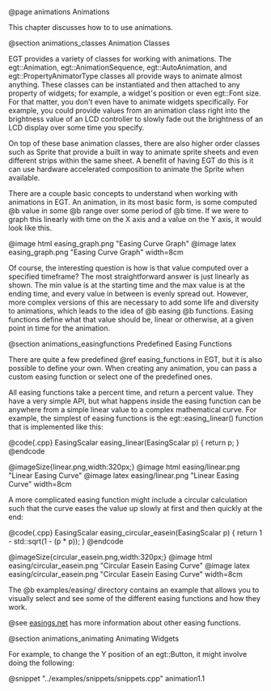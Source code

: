  @page animations Animations

This chapter discusses how to to use animations.

@section animations_classes Animation Classes

EGT provides a variety of classes for working with animations.  The
egt::Animation, egt::AnimationSequence, egt::AutoAnimation, and
egt::PropertyAnimatorType classes all provide ways to animate almost anything.
These classes can be instantiated and then attached to any property of widgets;
for example, a widget's position or even egt::Font size.  For that matter, you
don't even have to animate widgets specifically.  For example, you could provide
values from an animation class right into the brightness value of an LCD
controller to slowly fade out the brightness of an LCD display over some time
you specify.

On top of these base animation classes, there are also higher order classes such
as Sprite that provide a built in way to animate sprite sheets and
even different strips within the same sheet.  A benefit of having EGT do this is
it can use hardware accelerated composition to animate the Sprite when
available.

There are a couple basic concepts to understand when working with animations in
EGT.  An animation, in its most basic form, is some computed @b value in some
@b range over some period of @b time.  If we were to graph this linearly with
time on the X axis and a value on the Y axis, it would look like this.

@image html easing_graph.png "Easing Curve Graph"
@image latex easing_graph.png "Easing Curve Graph" width=8cm

Of course, the interesting question is how is that value computed over a
specified timeframe? The most straightforward answer is just linearly as shown.
The min value is at the starting time and the max value is at the ending time, and
every value in between is evenly spread out. However, more complex versions of
this are necessary to add some life and diversity to animations, which leads to
the idea of @b easing @b functions. Easing functions define what that value
should be, linear or otherwise, at a given point in time for the animation.

@section animations_easingfunctions Predefined Easing Functions

There are quite a few predefined @ref easing_functions in EGT, but it is also
possible to define your own.  When creating any animation, you can pass a custom
easing function or select one of the predefined ones.

All easing functions take a percent time, and return a percent value.  They have
a very simple API, but what happens inside the easing function can be anywhere
from a simple linear value to a complex mathematical curve. For example, the
simplest of easing functions is the egt::easing_linear() function that is
implemented like this:

@code{.cpp}
EasingScalar easing_linear(EasingScalar p)
{
    return p;
}
@endcode

@imageSize{linear.png,width:320px;}
@image html easing/linear.png "Linear Easing Curve"
@image latex easing/linear.png "Linear Easing Curve" width=8cm

A more complicated easing function might include a circular calculation such
that the curve eases the value up slowly at first and then quickly at the end:

@code{.cpp}
EasingScalar easing_circular_easein(EasingScalar p)
{
    return 1 - std::sqrt(1 - (p * p));
}
@endcode

@imageSize{circular_easein.png,width:320px;}
@image html easing/circular_easein.png "Circular Easein Easing Curve"
@image latex easing/circular_easein.png "Circular Easein Easing Curve" width=8cm

The @b examples/easing/ directory contains an example that allows you to
visually select and see some of the different easing functions and how they
work.

@see [easings.net](https://easings.net) has more information about other easing
functions.

@section animations_animating Animating Widgets

For example, to change the Y position of an egt::Button, it might involve doing
the following:

@snippet "../examples/snippets/snippets.cpp" animation1.1
